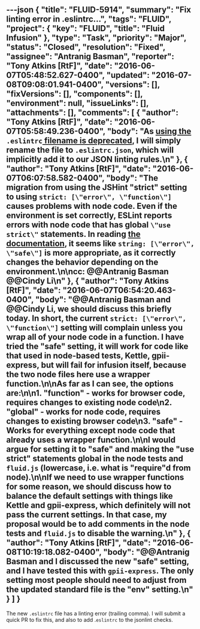 ---json
{
  "title": "FLUID-5914",
  "summary": "Fix linting error in .eslintrc...",
  "tags": "FLUID",
  "project": {
    "key": "FLUID",
    "title": "Fluid Infusion"
  },
  "type": "Task",
  "priority": "Major",
  "status": "Closed",
  "resolution": "Fixed",
  "assignee": "Antranig Basman",
  "reporter": "Tony Atkins [RtF]",
  "date": "2016-06-07T05:48:52.627-0400",
  "updated": "2016-07-08T09:08:01.941-0400",
  "versions": [],
  "fixVersions": [],
  "components": [],
  "environment": null,
  "issueLinks": [],
  "attachments": [],
  "comments": [
    {
      "author": "Tony Atkins [RtF]",
      "date": "2016-06-07T05:58:49.236-0400",
      "body": "As [using the ](http://eslint.org/docs/user-guide/configuring#configuration-file-formats)`.eslintrc`[ filename is deprecated](http://eslint.org/docs/user-guide/configuring#configuration-file-formats), I will simply rename the file to `.eslintrc.json`, which will implicitly add it to our JSON linting rules.\n"
    },
    {
      "author": "Tony Atkins [RtF]",
      "date": "2016-06-07T06:07:58.582-0400",
      "body": "The migration from using the JSHint \"strict\" setting to using `strict: [\"error\", \"function\"]` causes problems with node code.  Even if the environment is set correctly, ESLint reports errors with node code that has global `\"use strict\"` statements.  In reading [the documentation](http://eslint.org/docs/rules/strict), it  seems like `string: [\"error\", \"safe\"]` is more appropriate, as it correctly changes the behavior depending on the environment.\n\ncc:  @@Antranig Basman @@Cindy Li\n"
    },
    {
      "author": "Tony Atkins [RtF]",
      "date": "2016-06-07T06:54:20.463-0400",
      "body": "@@Antranig Basman and @@Cindy Li, we should discuss this briefly today.  In short, the current `strict: [\"error\", \"function\"]` setting will complain unless you wrap all of your node code in a function.   I have tried the \"safe\" setting, it will work for code like that used in node-based tests, Kettle, gpii-express, but will fail for infusion itself, because the two node files here use a wrapper function.\n\nAs far as I can see, the options are:\n\n1. \"function\" - works for browser code, requires changes to existing node code\n2. \"global\" - works for node code, requires changes to existing browser code\n3. \"safe\" - Works for everything except node code that already uses a wrapper function.\n\nI would argue for setting it to \"safe\" and making the \"use strict\" statements global in the node tests and `fluid.js` (lowercase, i.e. what is \"require\"d from node).\n\nIf we need to use wrapper functions for some reason, we should discuss how to balance the default settings with things like Kettle and gpii-express, which definitely will not pass the current settings.  In that case, my proposal would be to add comments in the node tests and `fluid.js` to disable the warning.\n"
    },
    {
      "author": "Tony Atkins [RtF]",
      "date": "2016-06-08T10:19:18.082-0400",
      "body": "@@Antranig Basman and I discussed the new \"safe\" setting, and I have tested this with `gpii-express`.  The only setting most people should need to adjust from the updated standard file is the \"env\" setting.\n"
    }
  ]
}
---
The new `.eslintrc` file has a linting error (trailing comma).  I will submit a quick PR to fix this, and also to add .`eslintrc` to the jsonlint checks.

        